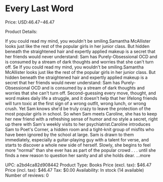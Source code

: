 # Every Last Word

Price: USD:$46.47-$46.47

Product Details:

If you could read my mind, you wouldn't be smiling.Samantha McAllister looks just like the rest of the popular girls in her junior class. But hidden beneath the straightened hair and expertly applied makeup is a secret that her friends would never understand: Sam has Purely-Obsessional OCD and is consumed by a stream of dark thoughts and worries that she can't turn off. Se If you could read my mind, you wouldn't be smiling.Samantha McAllister looks just like the rest of the popular girls in her junior class. But hidden beneath the straightened hair and expertly applied makeup is a secret that her friends would never understand: Sam has Purely-Obsessional OCD and is consumed by a stream of dark thoughts and worries that she can't turn off. Second-guessing every move, thought, and word makes daily life a struggle, and it doesn't help that her lifelong friends will turn toxic at the first sign of a wrong outfit, wrong lunch, or wrong crush. Yet Sam knows she'd be truly crazy to leave the protection of the most popular girls in school. So when Sam meets Caroline, she has to keep her new friend with a refreshing sense of humor and no style a secret, right up there with Sam's weekly visits to her psychiatrist.Caroline introduces Sam to Poet's Corner, a hidden room and a tight-knit group of misfits who have been ignored by the school at large. Sam is drawn to them immediately, especially a guitar-playing guy with a talent for verse, and starts to discover a whole new side of herself. Slowly, she begins to feel more "normal" than she ever has as part of the popular crowd . . . until she finds a new reason to question her sanity and all she holds dear. ...more

UPC: a2bd4ca82d908442
Product Type: Books
Price (excl. tax): $46.47
Price (incl. tax): $46.47
Tax: $0.00
Availability: In stock (14 available)
Number of reviews: 0